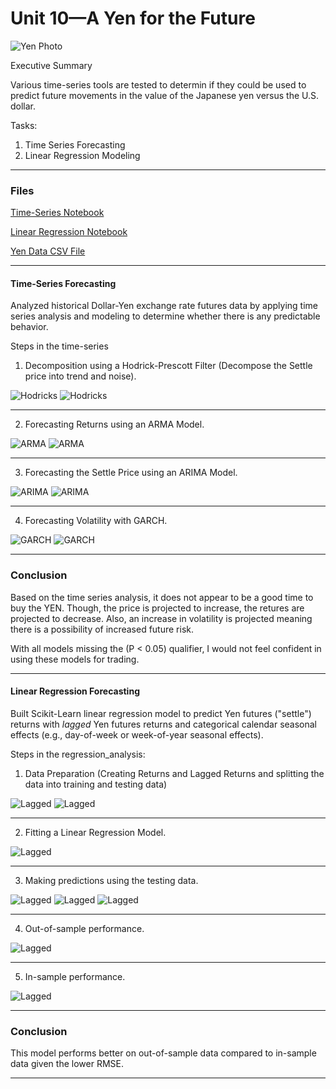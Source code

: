 # Unit 10—A Yen for the Future

![Yen Photo](https://media.istockphoto.com/photos/financial-succes-japanese-yen-bills-and-progress-chart-picture-id175198866)

Executive Summary


 Various time-series tools are tested to determin if they could be used to predict future movements in the value of the Japanese yen versus the U.S. dollar.

 Tasks:

1. Time Series Forecasting
2. Linear Regression Modeling


- - -

### Files


[Time-Series Notebook](Starter_Code/time_series_analysis.ipynb)

[Linear Regression Notebook](Starter_Code/regression_analysis.ipynb)

[Yen Data CSV File](Starter_Code/yen.csv)

- - -


#### Time-Series Forecasting

Analyzed historical Dollar-Yen exchange rate futures data by applying time series analysis and modeling to determine whether there is any predictable behavior.

Steps in the time-series 

1. Decomposition using a Hodrick-Prescott Filter (Decompose the Settle price into trend and noise).

![Hodricks](https://github.com/TaylorTucker/Time_Series/blob/main/Images/Hodrick_Settle.PNG?raw=true)
![Hodricks](https://github.com/TaylorTucker/Time_Series/blob/main/Images/Hodrick_Noise.PNG?raw=true)

---

2. Forecasting Returns using an ARMA Model.

![ARMA](https://github.com/TaylorTucker/Time_Series/blob/main/Images/ARMA_Results.PNG?raw=true)
![ARMA](https://github.com/TaylorTucker/Time_Series/blob/main/Images/ARMA_Chart.PNG?raw=true)

---

3. Forecasting the Settle Price using an ARIMA Model.

![ARIMA](https://github.com/TaylorTucker/Time_Series/blob/main/Images/ARIMA_Results.PNG?raw=true)
![ARIMA](https://github.com/TaylorTucker/Time_Series/blob/main/Images/ARMA_Chart.PNG?raw=true)

---

4. Forecasting Volatility with GARCH.

![GARCH](https://github.com/TaylorTucker/Time_Series/blob/main/Images/GARCH_Results.PNG?raw=true)
![GARCH](https://github.com/TaylorTucker/Time_Series/blob/main/Images/GARCH_Chart.PNG?raw=true)

---

### Conclusion

Based on the time series analysis, it does not appear to be a good time to buy the YEN. Though, the price is projected to increase, the retures are projected to decrease.  Also, an increase in volatility is projected meaning there is a possibility of increased future risk.

With all models missing the (P < 0.05) qualifier, I would not feel confident in using these models for trading.

---

#### Linear Regression Forecasting

Built Scikit-Learn linear regression model to predict Yen futures ("settle") returns with *lagged* Yen futures returns and categorical calendar seasonal effects (e.g., day-of-week or week-of-year seasonal effects).

Steps in the regression_analysis:

1. Data Preparation (Creating Returns and Lagged Returns and splitting the data into training and testing data)

![Lagged](https://github.com/TaylorTucker/Time_Series/blob/main/Images/Lagged_Returns.PNG?raw=true)
![Lagged](https://github.com/TaylorTucker/Time_Series/blob/main/Images/Lagged_Returns_2.PNG?raw=true)

---

2. Fitting a Linear Regression Model.

![Lagged](https://github.com/TaylorTucker/Time_Series/blob/main/Images/FIT.PNG?raw=true)

---

3. Making predictions using the testing data.

![Lagged](https://github.com/TaylorTucker/Time_Series/blob/main/Images/Predicted_Return.PNG?raw=true)
![Lagged](https://github.com/TaylorTucker/Time_Series/blob/main/Images/Predicted_Return_PLOT.PNG?raw=true)
![Lagged](https://github.com/TaylorTucker/Time_Series/blob/main/Images/Predicted_Return_PLOT_2.PNG?raw=true)

---

4. Out-of-sample performance.

![Lagged](https://github.com/TaylorTucker/Time_Series/blob/main/Images/OUT_RMSE.PNG?raw=true)

---

5. In-sample performance.

![Lagged](https://github.com/TaylorTucker/Time_Series/blob/main/Images/IN_RMSE.PNG?raw=true)

---

### Conclusion

 This model performs better on out-of-sample data compared to in-sample data given the lower RMSE.

- - -



